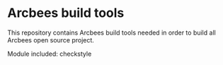 # Arcbees build tools
This repository contains Arcbees build tools needed in order to build all Arcbees open source project.

Module included:
  checkstyle